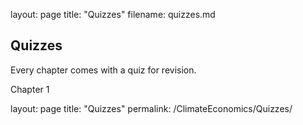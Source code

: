 layout: page
title: "Quizzes"
filename: quizzes.md

## Quizzes

Every chapter comes with a quiz for revision.

Chapter 1


layout: page
title: "Quizzes"
permalink: /ClimateEconomics/Quizzes/
